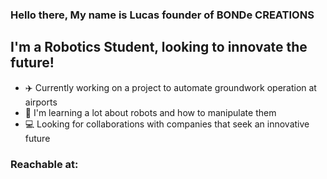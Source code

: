 ### Hello there, My name is Lucas founder of BONDe CREATIONS

## I'm a Robotics Student, looking to innovate the future!

- ✈️ Currently working on a project to automate groundwork operation at airports
- 🤖 I'm learning a lot about robots and how to manipulate them
- 💻 Looking for collaborations with companies that seek an innovative future

### Reachable at:
